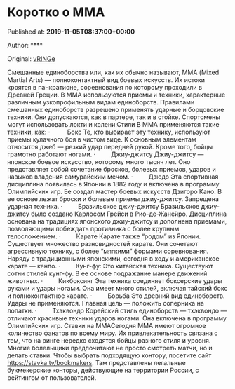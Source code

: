 
# Коротко о ММА

Published at: **2019-11-05T08:37:00+00:00**

Author: ****

Original: [vRINGe](https://vringe.com/mma/news/129241-korotko-o-mma.htm)

Смешанные единоборства или, как их обычно называют, ММА (Mixed Martial Arts) — полноконтактный вид боевых искусств. Их истоки кроятся в панкратионе, соревнования по которому проходили в Древней Греции. В MMA используются приемы и техники, характерные различным узкопрофильным видам единоборств. Правилами смешанных единоборств разрешено применять ударные и борцовские техники. Они допускаются, как в партере, так и в стойке. Спортсмены могут использовать локти и колени.Стили
В ММА применяются такие техники, как:
·          Бокс
Те, кто выбирает эту технику, используют приемы кулачного боя в чистом виде. К основным элементам относится джеб — резкий удар передней рукой. Кроме того, бойцы грамотно работают ногами.
·         Джиу-джитсу
Джиу-джитсу — японское боевое искусство, которому много тысяч лет. Оно представляет собой сочетание бросков, болевых приемов, ударов и навыков владения самурайским мечом.
·         Дзюдо
Эта спортивная дисциплина появилась в Японии в 1882 году и включена в программу Олимпийских игр. Ее создал мастер боевых искусств Дзигоро Кано. В ее основе лежат броски и болевые приемы джиу-джитсу. Запрещена ударная техника.
·         Бразильское джиу-джитсу
Бразильское джиу-джитсу было создано Карлосом Грейси в Рио-де-Жанейро. Дисциплина основана на традициях японского джиу-джитсу и дополнена приемами, позволяющими побеждать противника с более крупным телосложением.
·         Карате
Карате также “родом” из Японии. Существует множество разновидностей карате. Они сочетают агрессивную технику, с более “мягкими” формами соревнования. Наряду с традиционными японскими, сегодня в ходу и американское карате — кенпо.
·         Кунг-фу:
Это китайская техника. Существуют сотни стилей кунг-фу. В ее основе подражание манере движений животных.
·         Кикбоксинг
Эта техника соединяет боксерские удары руками и удары ногами. Она имеет много стилей, включая тайский бокс и полноконтактное карате.
·         Борьба
Это древний вид единоборств. Удары не применяются. Главная цель — положить соперника на лопатки.
·         Тхэквондо
Корейский стиль единоборств — тхэквондо — отличают красивые техники ударов ногами. Она включена в программу Олимпийских игр.
Ставки на ММАСегодня ММА имеют огромное количество фанатов по всему миру. Их привлекательность связана с тем, что на ринге нередко сходятся бойцы разного стиля и уровня. Многие болельщики предпочитают не просто смотреть матчи, но и делать ставки. Чтобы выбрать подходящую контору, посетите сайт https://stavka.tv/bookmakers. Там представлены легальные букмекерские конторы, действующие на территории России, с рейтингом от пользователей.
